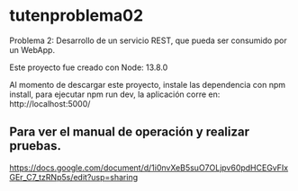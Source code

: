 # tutenproblema02
Problema 2: Desarrollo de un servicio REST, que pueda ser consumido por un WebApp.

Este proyecto fue creado con Node: 13.8.0

Al momento de descargar este proyecto, instale las dependencia con npm install, para ejecutar npm run dev, la aplicación corre en: http://localhost:5000/

## Para ver el manual de operación y realizar pruebas.

https://docs.google.com/document/d/1i0nvXeB5suO7OLjpv60pdHCEGvFIxGEr_C7_tzRNp5s/edit?usp=sharing

